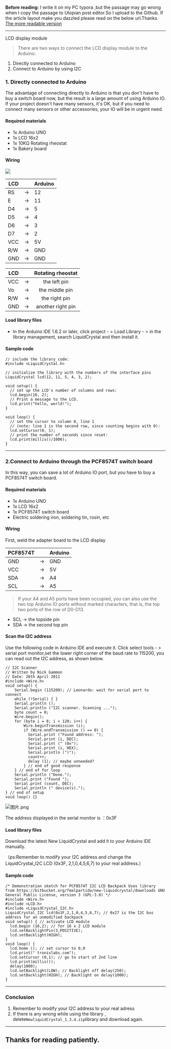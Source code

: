 **Before reading:**
I write it on my PC typora ,but  the passage may go wrong when I copy
 the passage to Utopian post editor.So I upload to the Github. If the 
article layout  make you dazzled please read on the below url.Thanks.
[The more readable version](https://github.com/Cha0s0000/Utopian/blob/master/Test%20esp8266%20by%20AT%20command.md)

---

LCD display module      

> There are two ways to connect the LCD display module to the Arduino:

1. Directly connected to Arduino
2. Connect to Arduino by using I2C

### 1. Directly connected to Arduino

The advantage of connecting directly to Arduino is that you don't have to buy a switch board now, but the result is a large amount of using  Arduino IO. If your project doesn't have many sensors, it's OK, but if you need to connect many sensors or other accessories, your IO will be in urgent need.

#### Required materials

- 1x Arduino UNO
- 1x LCD 16x2
- 1x 10KΩ Rotating rheostat
- 1x Bakery board

#### Wiring 

![](https://steemitimages.com/DQmPQAKqXz3ij63z63NX4AErJ2L8XeAeWGyUWgGDYGMMEMR/%E5%9B%BE%E7%89%87.png)



| LCD  |      | Arduino |
| ---- | ---- | ------- |
| RS   | ->   | 12      |
| E    | ->   | 11      |
| D4   | ->   | 5       |
| D5   | ->   | 4       |
| D6   | ->   | 3       |
| D7   | ->   | 2       |
| VCC  | ->   | 5V      |
| R/W  | ->   | GND     |
| GND  | ->   | GND     |

| LCD  |      | Rotating rheostat |
| ---- | ---- | :---------------: |
| VCC  | ->   |   the left pin    |
| Vo   | ->   |  the middle pin   |
| R/W  | ->   |   the right pin   |
| GND  | ->   | another right pin |

#### Load library files

- In the Arduino IDE 1.6.2 or later, click project - > Load Library - > in the library management, search LiquidCrystal and then install it.

#### Sample code

```
// include the library code:
#include <LiquidCrystal.h>

// initialize the library with the numbers of the interface pins
LiquidCrystal lcd(12, 11, 5, 4, 3, 2);

void setup() {
  // set up the LCD's number of columns and rows: 
  lcd.begin(16, 2);
  // Print a message to the LCD.
  lcd.print("hello, world!");
}

void loop() {
  // set the cursor to column 0, line 1
  // (note: line 1 is the second row, since counting begins with 0):
  lcd.setCursor(0, 1);
  // print the number of seconds since reset:
  lcd.print(millis()/1000);
}

```



------

### 2.Connect to Arduino through the PCF8574T switch board      

In this way, you can save a lot of Arduino IO port, but  you have to buy a PCF8574T switch board.



#### Required materials

- 1x Arduino UNO
- 1x LCD 16x2
- 1x PCF8574T switch board
- Electric soldering iron, soldering tin, rosin, etc

#### Wiring 

First, weld the adapter board to the LCD display

| PCF8574T |      | Arduino |
| -------- | ---- | ------- |
| GND      | ->   | GND     |
| VCC      | ->   | 5V      |
| SDA      | ->   | A4      |
| SCL      | ->   | A5      |

> If your A4 and A5 ports have been occupied, you can also use the two top Arduino IO ports without marked characters, that is, the top two ports of the row of D0-D13.

- SCL -> the topside pin
- SDA -> the second top pin

#### Scan the I2C address

Use the following code in Arduino IDE and execute it. Click select tools - > serial port monitor,set  the lower right corner of the baud rate to 115200, you can read out the I2C address, as shown below.

```
// I2C Scanner
// Written by Nick Gammon
// Date: 20th April 2011
#include <Wire.h>
void setup() { 
    Serial.begin (115200); // Leonardo: wait for serial port to connect 
    while (!Serial) { } 
    Serial.println (); 
    Serial.println ("I2C scanner. Scanning ..."); 
    byte count = 0; 
    Wire.begin(); 
    for (byte i = 8; i < 120; i++) { 
        Wire.beginTransmission (i); 
        if (Wire.endTransmission () == 0) { 
          Serial.print ("Found address: "); 
          Serial.print (i, DEC); 
          Serial.print (" (0x"); 
          Serial.print (i, HEX); 
          Serial.println (")"); 
          count++; 
          delay (1); // maybe unneeded? 
        } // end of good response 
    } // end of for loop 
    Serial.println ("Done."); 
    Serial.print ("Found "); 
    Serial.print (count, DEC); 
    Serial.println (" device(s).");
} // end of setup
void loop() {}

```

![图片.png](https://res.cloudinary.com/hpiynhbhq/image/upload/v1516121120/v9nnnhoxvreioudn3fgp.png)

The address displayed in the serial monitor is ：0x3F

#### Load library files

Download the latest New LiquidCrystal and add it to your Arduino IDE manually.

（ps:Remember to modify your I2C address and change the LiquidCrystal_I2C LCD (0x3F, 2,1,0,4,5,6,7) to your real address.）

#### Sample code

```
/* Demonstration sketch for PCF8574T I2C LCD Backpack Uses library from https://bitbucket.org/fmalpartida/new-liquidcrystal/downloads GNU General Public License, version 3 (GPL-3.0) */ 
#include <Wire.h> 
#include <LCD.h> 
#include <LiquidCrystal_I2C.h> 
LiquidCrystal_I2C lcd(0x3F,2,1,0,4,5,6,7); // 0x27 is the I2C bus address for an unmodified backpack 
void setup() { // activate LCD module 
  lcd.begin (16,2); // for 16 x 2 LCD module 
  lcd.setBacklightPin(3,POSITIVE); 
  lcd.setBacklight(HIGH); 
} 
void loop() { 
  lcd.home (); // set cursor to 0,0 
  lcd.print(" tronixlabs.com"); 
  lcd.setCursor (0,1); // go to start of 2nd line 
  lcd.print(millis()); 
  delay(1000); 
  lcd.setBacklight(LOW); // Backlight off delay(250);        
  lcd.setBacklight(HIGH); // Backlight on delay(1000); 
}

```

---

### Conclusion

1. Remember to modify your I2C address to your real adress
2. If there is  any wrong while using the library , delete`NewliquidCrystal_1.3.4.zip`library and download again.

---

## Thanks for reading patiently.